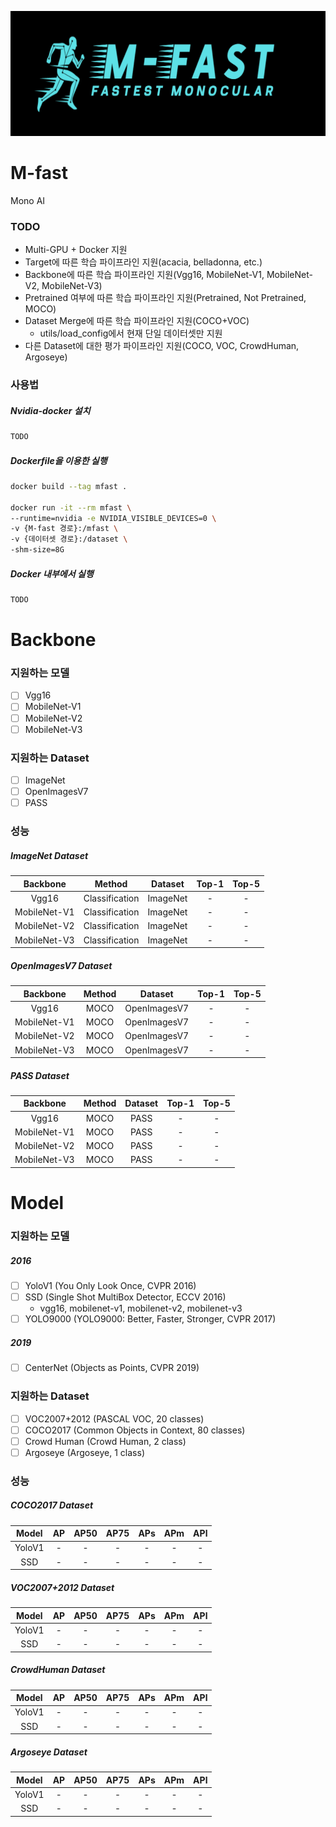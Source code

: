 <p align="center"><img src="./images/M-FastLogo.png" width="700px" height="200px" title="M-Fast Logo"/></p>

# M-fast
Mono AI 

### TODO
- Multi-GPU + Docker 지원
- Target에 따른 학습 파이프라인 지원(acacia, belladonna, etc.)
- Backbone에 따른 학습 파이프라인 지원(Vgg16, MobileNet-V1, MobileNet-V2, MobileNet-V3)
- Pretrained 여부에 따른 학습 파이프라인 지원(Pretrained, Not Pretrained, MOCO)
- Dataset Merge에 따른 학습 파이프라인 지원(COCO+VOC)
    * utils/load_config에서 현재 단일 데이터셋만 지원
- 다른 Dataset에 대한 평가 파이프라인 지원(COCO, VOC, CrowdHuman, Argoseye)

### 사용법

##### Nvidia-docker 설치
```bash
TODO
```

##### Dockerfile을 이용한 실행
```bash
docker build --tag mfast .

docker run -it --rm mfast \
--runtime=nvidia -e NVIDIA_VISIBLE_DEVICES=0 \
-v {M-fast 경로}:/mfast \
-v {데이터셋 경로}:/dataset \ 
-shm-size=8G
```

##### Docker 내부에서 실행
```bash
TODO
```

# Backbone
### 지원하는 모델
- [ ] Vgg16
- [ ] MobileNet-V1
- [ ] MobileNet-V2
- [ ] MobileNet-V3

### 지원하는 Dataset
- [ ] ImageNet
- [ ] OpenImagesV7
- [ ] PASS

### 성능
##### ImageNet Dataset
|Backbone|Method|Dataset|Top-1|Top-5|
|:---:|:---:|:---:|:---:|:---:|
|Vgg16|Classification|ImageNet|-|-|
|MobileNet-V1|Classification|ImageNet|-|-|
|MobileNet-V2|Classification|ImageNet|-|-|
|MobileNet-V3|Classification|ImageNet|-|-|

##### OpenImagesV7 Dataset
|Backbone|Method|Dataset|Top-1|Top-5|
|:---:|:---:|:---:|:---:|:---:|
|Vgg16|MOCO|OpenImagesV7|-|-|
|MobileNet-V1|MOCO|OpenImagesV7|-|-|
|MobileNet-V2|MOCO|OpenImagesV7|-|-|
|MobileNet-V3|MOCO|OpenImagesV7|-|-|

##### PASS Dataset
|Backbone|Method|Dataset|Top-1|Top-5|
|:---:|:---:|:---:|:---:|:---:|
|Vgg16|MOCO|PASS|-|-|
|MobileNet-V1|MOCO|PASS|-|-|
|MobileNet-V2|MOCO|PASS|-|-|
|MobileNet-V3|MOCO|PASS|-|-|
  
# Model
### 지원하는 모델
##### 2016
- [ ] YoloV1 (You Only Look Once, CVPR 2016)
- [ ] SSD (Single Shot MultiBox Detector, ECCV 2016)
  - vgg16, mobilenet-v1, mobilenet-v2, mobilenet-v3
- [ ] YOLO9000 (YOLO9000: Better, Faster, Stronger, CVPR 2017)

##### 2019
- [ ] CenterNet (Objects as Points, CVPR 2019)


### 지원하는 Dataset
- [ ] VOC2007+2012 (PASCAL VOC, 20 classes)
- [ ] COCO2017 (Common Objects in Context, 80 classes)
- [ ] Crowd Human (Crowd Human, 2 class)
- [ ] Argoseye (Argoseye, 1 class)

### 성능
##### COCO2017 Dataset
|Model|AP|AP50|AP75|APs|APm|APl|
|:---:|:---:|:---:|:---:|:---:|:---:|:---:|
|YoloV1|-|-|-|-|-|-|
|SSD|-|-|-|-|-|-|

##### VOC2007+2012 Dataset
|Model|AP|AP50|AP75|APs|APm|APl|
|:---:|:---:|:---:|:---:|:---:|:---:|:---:|
|YoloV1|-|-|-|-|-|-|
|SSD|-|-|-|-|-|-|

##### CrowdHuman Dataset
|Model|AP|AP50|AP75|APs|APm|APl|
|:---:|:---:|:---:|:---:|:---:|:---:|:---:|
|YoloV1|-|-|-|-|-|-|
|SSD|-|-|-|-|-|-|

##### Argoseye Dataset
|Model|AP|AP50|AP75|APs|APm|APl|
|:---:|:---:|:---:|:---:|:---:|:---:|:---:|
|YoloV1|-|-|-|-|-|-|
|SSD|-|-|-|-|-|-|
